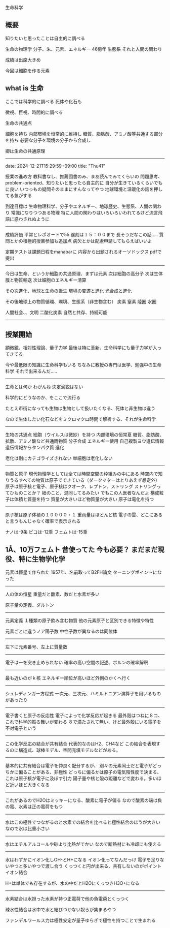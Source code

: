 生命科学

## 概要

知りたいと思ったことは自主的に調べる


生命の物理学
分子、朱、元素、エネルギー
46億年
生態系
それと人間の関わり


成績は出席大きめ


今回は細胞を作る元素


## what is 生命

ここでは科学的に調べる
死体や化石も

微視、巨視、時間的に調べる


生命の共通点

細胞を持ち
内部環境を恒常的に維持し
糖質、脂肪酸、アミノ酸等共通する部分を持ち
必要な分子を環境の分子から合成し





卿は生命の共通原理

---
date: 2024-12-21T15:29:59+09:00
title: "Thu41"

授業の進め方
教科書なし、推薦図書のみ、まあ読んでみてくらいの
問題思考、problem-oriented、知りたいと思ったら自主的に
自分が生きているくらいでもに良い
いつっもの疑問そのままにすんなってやつ
地球環境と温暖化の話を押してる気がする

到達目標は
生命物理科学、分子やエネルギー、地球歴史、生態系、人間の関わり
常識になりつつある物理
特に人間の関わりはいろいろいわれてるけど流言飛語に惑わされぬように

---

成績評価
平常とレポオートで55
遅刻は１５：００まで
長そうだなこの話…‥
質問とかの積極的授業参加も追加点
病欠とかは配慮申請してもらえばいいよ

定期テストは課題日程をmanabarに
内容から出題されるオーソドックス
pdfで提出

---

今日は生命、というか細胞の共通原理、まずは元素
次は細胞の高分子
次は生体膜と物質輸送
次は細胞のエネルギー清算

その次進化、地球と生命の誕生
環境の変遷と進化
光合成と進化

その後地球上の物質循環、環境、生態系（非生物含む）
炭素
窒素
陸圏
水圏

人間社会、、文明
二酸化炭素
自然と共存、持続可能

---

## 授業開始
顕微鏡、相対性理論、量子力学
最後は特に革新、生命科学にも量子力学が入ってきてる

今や最低限の知識に生命科学もいる
ちなみに教授の専門は医学、勉強中の生命科学
それで出来るんだ‥…

---

生命とは何か
わがんね
決定滴説はない

科学的にどうなのか、をここで流行る

たとえ市街になっても生物は生物として扱いたくなる、死体と非生物は違う

なので生体したい化石などをミクロマクロ時間で解析する、それが生命科学

---

生物の共通点
細胞（ウイルスは微妙）を持つ
内部環境の恒常夏
糖質、脂肪酸、拡散、アミノ酸など共通雨物質
分子合成
エネルギー使用
自己複製ヨウ遺伝情報
遺伝情報からタンパク質
進化

老化は別にカテゴライズされない
単細胞は老化しない

---

物質と原子
現代物理学としては全ては時間空間の枠組みの中にある
時空内で知りうるすべての物質は原子でできている（ダークマターはとりあえず想定外）
原子は原子核と電子、原子核はクオーク、レプトン、ストリング
    ストリングってひものことか？
    紐のこと、混同してるみたい
    でもこの人医者なんだよ
構成粒子は体積と質量を持つ
質量が大きいほど物質量が大きい
原子は電化を持つ

---

原子核は原子体積の１００００・１
重雨量はほとんど核
電子の雲、どこにあると言うもんじゃなく確率で表示される

ナノは-9条
ピコは-12乗
フェムトは-15乗

1Å、10万フェムト
昔使ってた
    今も必要？
まだまだ現役、特に生物学化学
---

元素は恒星で作られた
1957年、名前取ってB2FH論文
ターニングポイントになった

---

人の体の恒星
重量だと酸素、数だと水素が多い

原子量の定義、ダルトン

---

元素定義
１種類の原子飲み含む物質
他の元素原子と区別できる特徴や特性

元素ごとに違うノア陽子数
中性子数が異なるのは同位体

---

左下に元素番号、左上に質量数

---

電子は一を突き止められない
確率の高い空間の記述、ボルンの確率解釈

---

最も近いのがｋ核
エネルギー順位が高いほど外側のかくへ行く

---

シュレディンガー方程式
一次元、三次元、ハミルトニアン演算子を用いるものがあったり

---

電子書くと原子の反応性
電子によって化学反応が起きる
最外殻はつねに８コ、これで科学的振る舞いが変わる
８で満たされて無い、けど最外殻にいる電子を不対電子という

---

この化学反応の結合が共有結合
代表的なのはH2、CH4など
この結合を表現するのに構造式、球棒モデル、空間充填モデルなどがある。

---

基本的に共有結合は電子を仲良く配分するが、
別々の元素同士だと電子がどっちかに偏ることがある、非極性
どっちに偏るかは原子の電気陰性度で決まる、これは原子核が電子に及ぼす引力
陽子量や核と殻の距離などで変わる。多いほど近いほど大きくなる

---

これがあるのでH2Oはミッキーになる、酸素に電子が偏る
なので酸素の端は負の電、水素は正の電荷をもつ

---

水はこの極性でつながるのと水素での結合を比べると極性結合のほうが大きい
なので氷は比重小さい

---

水はエチルアルコールや砂より比熱がでかい
なので断熱材にも冷却にも使える

---

水はわずかにイオン化しOH-とH+になる
    イオン化ってなんだっけ
電子を足りないやつと多いやつで渡し合う
くっつくと円が出来る、共有しないのがポイントイオン結合


H+は単体でも存在するが、水の中だとH2OにくっつきH3O+になる

---

水素結合は水担った水素が持つ正電荷で他の負電荷とくっつく

疎水性結合は水中で水と結びつかない奴らが集まるやつ

ファンデルワールス力は極性安定が量子ゆらぎで極性を持つことで生まれる



